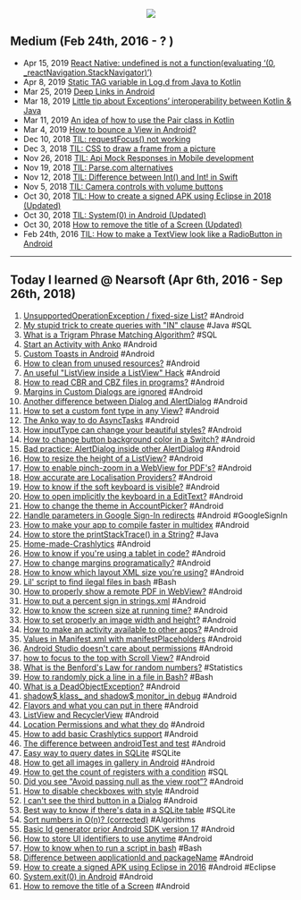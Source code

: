 <p align="center"><img src="https://github.com/saishaddai/Personal-Notes/blob/master/Blogs/TIL/til_2019_medium.png"/></p>

## Medium (Feb 24th, 2016 - ? )
- Apr 15, 2019 [React Native: undefined is not a function(evaluating ‘(0, _reactNavigation.StackNavigator)’)](https://medium.com/@saishaddai/react-native-undefined-is-not-a-function-evaluating-0-reactnavigation-stacknavigator-1d9979eba2e8)
- Apr 8, 2019 [Static TAG variable in Log.d from Java to Kotlin](https://medium.com/@saishaddai/static-tag-variable-in-log-d-from-java-to-kotlin-e09dea89701b)
- Mar 25, 2019 [Deep Links in Android](https://medium.com/@saishaddai/deep-links-in-android-ff4d5b9110d0)
- Mar 18, 2019 [Little tip about Exceptions’ interoperability between Kotlin & Java](https://medium.com/@saishaddai/little-tip-about-exceptions-interoperability-between-kotlin-java-e1e7b13f5431)
- Mar 11, 2019 [An idea of how to use the Pair class in Kotlin](https://medium.com/@saishaddai/an-idea-of-how-to-use-the-pair-class-in-kotlin-575e827e0808)
- Mar 4, 2019 [How to bounce a View in Android?](https://medium.com/@saishaddai/how-to-bounce-a-view-in-android-cee4aad83bce)
- Dec 10, 2018 [TIL: requestFocus() not working](https://medium.com/@saishaddai/til-requestfocus-not-working-22760b417cf9)
- Dec 3, 2018 [TIL: CSS to draw a frame from a picture](https://medium.com/@saishaddai/til-css-to-draw-a-frame-from-a-picture-2b0cfcf67c9a)
- Nov 26, 2018 [TIL: Api Mock Responses in Mobile development](https://medium.com/@saishaddai/til-api-mock-responses-in-mobile-development-29443d35c778)
- Nov 19, 2018 [TIL: Parse.com alternatives](https://medium.com/@saishaddai/til-parse-com-alternatives-39c427f59f43)
- Nov 12, 2018 [TIL: Difference between Int() and Int! in Swift](https://medium.com/@saishaddai/til-difference-between-int-and-int-in-swift-5a378cee844c)
- Nov 5, 2018 [TIL: Camera controls with volume buttons](https://medium.com/@saishaddai/til-camera-controls-with-volume-buttons-2bb4ef18972d)
- Oct 30, 2018 [TIL: How to create a signed APK using Eclipse in 2018 (Updated)](https://medium.com/@saishaddai/til-how-to-create-a-signed-apk-using-eclipse-in-2018-d7fa325ec6a)
- Oct 30, 2018 [TIL: System(0) in Android (Updated)](https://medium.com/@saishaddai/til-system-0-in-android-2555e7ba51d1)
- Oct 30, 2018 [How to remove the title of a Screen (Updated)](https://medium.com/@saishaddai/how-to-remove-the-title-of-a-screen-731e331a002d)
- Feb 24th, 2016 [TIL: How to make a TextView look like a RadioButton in Android](https://medium.com/@saishaddai/how-to-make-a-textview-look-like-a-radiobutton-in-android-482e1da3801c)


---
## Today I learned @ Nearsoft (Apr 6th, 2016 - Sep 26th, 2018)
1. [UnsupportedOperationException / fixed-size List?](https://tilns.herokuapp.com/posts/97fee6c06f-unsupportedoperationexception-fixedsize-list) #Android
1. [My stupid trick to create queries with "IN" clause](https://tilns.herokuapp.com/posts/a0e9ce7740-my-stupid-trick-to-create-queries-with-in-clause) #Java #SQL
1. [What is a Trigram Phrase Matching Algorithm?](https://tilns.herokuapp.com/posts/37bcc754e6-what-is-a-trigram-phrase-matching-algorithm) #SQL
1. [Start an Activity with Anko](https://tilns.herokuapp.com/posts/b5813a6bc5-start-an-activity-with-anko) #Android
1. [Custom Toasts in Android](https://tilns.herokuapp.com/posts/c0d7cb4332-custom-toasts-in-android) #Android
1. [How to clean from unused resources?](https://tilns.herokuapp.com/posts/1d01d81c0f-how-to-clean-from-unused-resources) #Android
1. [An useful "ListView inside a ListView" Hack](https://tilns.herokuapp.com/posts/c7782e36c4-an-useful-listview-inside-a-listview-hack) #Android
1. [How to read CBR and CBZ files in programs?](https://tilns.herokuapp.com/posts/8fc38d4163-how-to-read-cbr-and-cbz-files-in-programs) #Android
1. [Margins in Custom Dialogs are ignored](https://tilns.herokuapp.com/posts/1544f7180e-margins-in-custom-dialogs-are-ignored) #Android
1. [Another difference between Dialog and AlertDialog](https://tilns.herokuapp.com/posts/1809c6f84d-another-difference-between-dialog-and-alertdialog) #Android
1. [How to set a custom font type in any View?](https://tilns.herokuapp.com/posts/0b83737efb-how-to-set-a-custom-font-type-in-any-view) #Android
1. [The Anko way to do AsyncTasks](https://tilns.herokuapp.com/posts/68378e66ff-the-anko-way-to-do-asynctasks) #Android
1. [How inputType can change your beautiful styles?](https://tilns.herokuapp.com/posts/3b04fa47d6-how-inputtype-can-change-your-beautiful-styles) #Android
1. [How to change button background color in a Switch?](https://tilns.herokuapp.com/posts/19193ac34c-how-to-change-button-background-color-in-a-switch) #Android
1. [Bad practice: AlertDialog inside other AlertDialog](https://tilns.herokuapp.com/posts/976df4343f-bad-practice-alertdialog-inside-other-alertdialog) #Android
1. [How to resize the height of a ListView?](https://tilns.herokuapp.com/posts/616d60f8be-how-to-resize-the-height-of-a-listview) #Android
1. [How to enable pinch-zoom in a WebView for PDF's?](https://tilns.herokuapp.com/posts/734512067d-how-to-enable-pinchzoom-in-a-webview-for-pdfs) #Android
1. [How accurate are Localisation Providers?](https://tilns.herokuapp.com/posts/056cf5da09-how-accurate-are-localisation-providers) #Android
1. [How to know if the soft keyboard is visible?](https://tilns.herokuapp.com/posts/f58f074789-how-to-know-if-the-soft-keyboard-is-visible) #Android
1. [How to open implicitly the keyboard in a EditText?](https://tilns.herokuapp.com/posts/86733b8cfc-how-to-open-implicitly-the-keyboard-in-a-edittext) #Android
1. [How to change the theme in AccountPicker?](https://tilns.herokuapp.com/posts/72fd6f2a42-how-to-change-the-theme-in-accountpicker) #Android
1. [Handle parameters in Google Sign-In redirects](https://tilns.herokuapp.com/posts/d32c4a72ee-handle-parameters-in-google-signin-redirects) #Android #GoogleSignIn
1. [How to make your app to compile faster in multidex](https://tilns.herokuapp.com/posts/36dc327a41-how-to-make-your-app-to-compile-faster-in-multidex) #Android
1. [How to store the printStackTrace() in a String?](https://tilns.herokuapp.com/posts/d7ba3c0edc-how-to-store-the-printstacktrace-in-a-string) #Java
1. [Home-made-Crashlytics](https://tilns.herokuapp.com/posts/e819e858bb-homemadecrashlytics) #Android
1. [How to know if you're using a tablet in code?](https://tilns.herokuapp.com/posts/b96d8e4903-how-to-know-if-youre-using-a-tablet-in-code) #Android
1. [How to change margins programatically?](https://tilns.herokuapp.com/posts/6c87a65680-how-to-change-margins-programatically) #Android
1. [How to know which layout XML size you’re using?](https://tilns.herokuapp.com/posts/ed463fb705-how-to-know-which-layout-xml-size-youre-using) #Android
1. [Lil' script to find ilegal files in bash](https://tilns.herokuapp.com/posts/e8b03f6ba5-lil-script-to-find-ilegal-files-in-bash) #Bash
1. [How to properly show a remote PDF in WebView?](https://tilns.herokuapp.com/posts/5bb492f7b4-how-to-properly-show-a-remote-pdf-in-webview) #Android
1. [How to put a percent sign in strings.xml](https://tilns.herokuapp.com/posts/bfa297cd3c-how-to-put-a-percent-sign-in-stringsxml) #Android
1. [How to know the screen size at running time?](https://tilns.herokuapp.com/posts/9880a13941-how-to-know-the-screen-size-at-running-time) #Android
1. [How to set properly an image width and height?](https://tilns.herokuapp.com/posts/1ebd215370-how-to-set-properly-an-image-width-and-height) #Android
1. [How to make an activity available to other apps?](https://tilns.herokuapp.com/posts/ef950162c4-how-to-make-an-activity-available-to-other-apps) #Android
1. [Values in Manifest.xml with manifestPlaceholders](https://tilns.herokuapp.com/posts/e2361e23de-values-in-manifestxml-with-manifestplaceholders) #Android
1. [Android Studio doesn't care about permissions](https://tilns.herokuapp.com/posts/35877e3170-android-studio-doesnt-care-about-permissions) #Android
1. [how to focus to the top with Scroll View?](https://tilns.herokuapp.com/posts/b8265b6495-how-to-focus-to-the-top-with-scroll-view) #Android
1. [What is the Benford's Law for random numbers?](https://tilns.herokuapp.com/posts/241ee1c3a9-what-is-the-benfords-law-for-random-numbers) #Statistics
1. [How to randomly pick a line in a file in Bash?](https://tilns.herokuapp.com/posts/1d3a55d115-how-to-randomly-pick-a-line-in-a-file-in-bash) #Bash
1. [What is a DeadObjectException?](https://tilns.herokuapp.com/posts/cf0d923dc8-what-is-a-deadobjectexception) #Android
1. [shadow$ klass_ and shadow$ monitor_in debug](https://tilns.herokuapp.com/posts/c04f2959a0-shadowklass-and-shadowmonitor-in-debug) #Android
1. [Flavors and what you can put in there](https://tilns.herokuapp.com/posts/e9929fc743-flavors-and-what-you-can-put-in-there) #Android
1. [ListView and RecyclerView](https://tilns.herokuapp.com/posts/3fa61f8889-listview-and-recyclerview) #Android
1. [Location Permissions and what they do](https://tilns.herokuapp.com/posts/4dc1979e76-location-permissions-and-what-they-do) #Android
1. [How to add basic Crashlytics support](https://tilns.herokuapp.com/posts/27e1f7b90d-how-to-add-basic-crashlytics-support) #Android
1. [The difference between androidTest and test](https://tilns.herokuapp.com/posts/d29f741ae3-the-difference-between-androidtest-and-test) #Android
1. [Easy way to query dates in SQLite](https://tilns.herokuapp.com/posts/47d0ee6ae7-easy-way-to-query-dates-in-sqlite) #SQLite
1. [How to get all images in gallery in Android](https://tilns.herokuapp.com/posts/ae3af2d5e0-how-to-get-all-images-in-gallery-in-android) #Android
1. [How to get the count of registers with a condition](https://tilns.herokuapp.com/posts/aacd8068e1-how-to-get-the-count-of-registers-with-a-condition) #SQL
1. [Did you see "Avoid passing null as the view root”?](https://tilns.herokuapp.com/posts/1c61c3ca7f-did-you-see-avoid-passing-null-as-the-view-root) #Android
1. [How to disable checkboxes with style](https://tilns.herokuapp.com/posts/a53f182769-how-to-disable-checkboxes-with-style) #Android
1. [I can't see the third button in a Dialog](https://tilns.herokuapp.com/posts/856cb752be-i-cant-see-the-third-button-in-a-dialog) #Android
1. [Best way to know if there's data in a SQLite table](https://tilns.herokuapp.com/posts/ed8ef689c9-best-way-to-know-if-theres-data-in-a-sqlite-table) #SQLite
1. [Sort numbers in O(n)? (corrected)](https://tilns.herokuapp.com/posts/9b3e84443a-sort-numbers-in-on-corrected) #Algorithms
1. [Basic Id generator prior Android SDK version 17](https://tilns.herokuapp.com/posts/433cdd08bb-basic-id-generator-prior-android-sdk-version-17) #Android
1. [How to store UI identifiers to use anytime](https://tilns.herokuapp.com/posts/e424c2cdce-how-to-store-ui-identifiers-to-use-anytime) #Android
1. [How to know when to run a script in bash](https://tilns.herokuapp.com/posts/ac6de39dbb-how-to-know-when-to-run-a-script-in-bash) #Bash
1. [Difference between applicationId and packageName](https://tilns.herokuapp.com/posts/24a3d59998-difference-between-applicationid-and-packagename) #Android
1. [How to create a signed APK using Eclipse in 2016](https://tilns.herokuapp.com/posts/86a6563152-how-to-create-a-signed-apk-using-eclipse-in-2016) #Android #Eclipse
1. [System.exit(0) in Android](https://tilns.herokuapp.com/posts/4ef8fb0955-systemexit0-in-android) #Android
1. [How to remove the title of a Screen](https://tilns.herokuapp.com/posts/75fc8625ac-how-to-remove-the-title-of-a-screen) #Android
